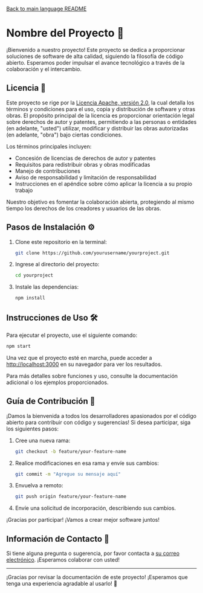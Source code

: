 [Back to main language README](README.md)

# Nombre del Proyecto 🚀

¡Bienvenido a nuestro proyecto! Este proyecto se dedica a proporcionar soluciones de software de alta calidad, siguiendo la filosofía de código abierto. Esperamos poder impulsar el avance tecnológico a través de la colaboración y el intercambio.

## Licencia 📜

Este proyecto se rige por la [Licencia Apache, versión 2.0](LICENSE), la cual detalla los términos y condiciones para el uso, copia y distribución de software y otras obras. El propósito principal de la licencia es proporcionar orientación legal sobre derechos de autor y patentes, permitiendo a las personas o entidades (en adelante, "usted") utilizar, modificar y distribuir las obras autorizadas (en adelante, "obra") bajo ciertas condiciones.

Los términos principales incluyen:
- Concesión de licencias de derechos de autor y patentes
- Requisitos para redistribuir obras y obras modificadas
- Manejo de contribuciones
- Aviso de responsabilidad y limitación de responsabilidad
- Instrucciones en el apéndice sobre cómo aplicar la licencia a su propio trabajo

Nuestro objetivo es fomentar la colaboración abierta, protegiendo al mismo tiempo los derechos de los creadores y usuarios de las obras.

## Pasos de Instalación ⚙️

1. Clone este repositorio en la terminal:
   ```bash
   git clone https://github.com/yourusername/yourproject.git
   ```
2. Ingrese al directorio del proyecto:
   ```bash
   cd yourproject
   ```
3. Instale las dependencias:
   ```bash
   npm install
   ```

## Instrucciones de Uso 🛠️

Para ejecutar el proyecto, use el siguiente comando:
```bash
npm start
```

Una vez que el proyecto esté en marcha, puede acceder a [http://localhost:3000](http://localhost:3000) en su navegador para ver los resultados.

Para más detalles sobre funciones y uso, consulte la documentación adicional o los ejemplos proporcionados.

## Guía de Contribución 🤝

¡Damos la bienvenida a todos los desarrolladores apasionados por el código abierto para contribuir con código y sugerencias! Si desea participar, siga los siguientes pasos:

1. Cree una nueva rama:
   ```bash
   git checkout -b feature/your-feature-name
   ```
2. Realice modificaciones en esa rama y envíe sus cambios:
   ```bash
   git commit -m "Agregue su mensaje aquí"
   ```
3. Envuelva a remoto:
   ```bash
   git push origin feature/your-feature-name
   ```
4. Envíe una solicitud de incorporación, describiendo sus cambios.

¡Gracias por participar! ¡Vamos a crear mejor software juntos!

## Información de Contacto 📧

Si tiene alguna pregunta o sugerencia, por favor contacta a [su correo electrónico](mailto:your.email@example.com). ¡Esperamos colaborar con usted!

---

¡Gracias por revisar la documentación de este proyecto! ¡Esperamos que tenga una experiencia agradable al usarlo! 🎉